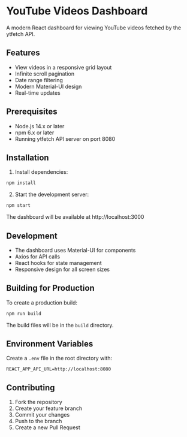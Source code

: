 # YouTube Videos Dashboard

A modern React dashboard for viewing YouTube videos fetched by the ytfetch API.

## Features

- View videos in a responsive grid layout
- Infinite scroll pagination
- Date range filtering
- Modern Material-UI design
- Real-time updates

## Prerequisites

- Node.js 14.x or later
- npm 6.x or later
- Running ytfetch API server on port 8080

## Installation

1. Install dependencies:
```bash
npm install
```

2. Start the development server:
```bash
npm start
```

The dashboard will be available at http://localhost:3000

## Development

- The dashboard uses Material-UI for components
- Axios for API calls
- React hooks for state management
- Responsive design for all screen sizes

## Building for Production

To create a production build:

```bash
npm run build
```

The build files will be in the `build` directory.

## Environment Variables

Create a `.env` file in the root directory with:

```
REACT_APP_API_URL=http://localhost:8080
```

## Contributing

1. Fork the repository
2. Create your feature branch
3. Commit your changes
4. Push to the branch
5. Create a new Pull Request 